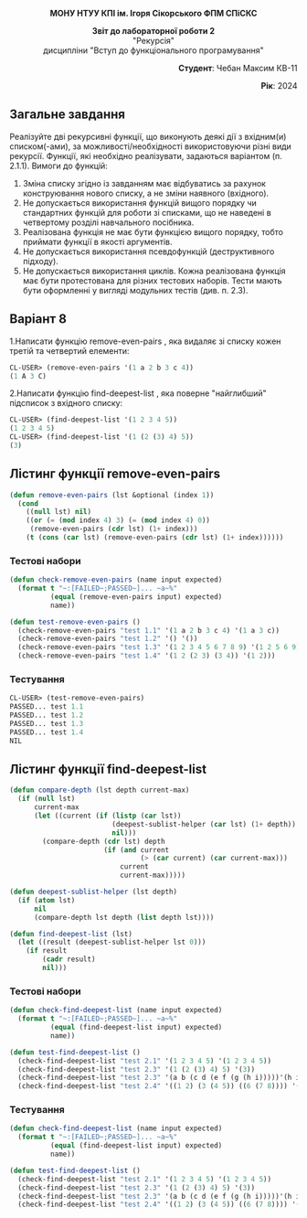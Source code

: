 <p align="center"><b>МОНУ НТУУ КПІ ім. Ігоря Сікорського ФПМ СПіСКС</b></p>
<p align="center">
<b>Звіт до лабораторної роботи 2</b><br/>
"Рекурсія"<br/>
дисципліни "Вступ до функціонального програмування"
</p>

<p align="right"> 
<b>Студент</b>: 
 Чебан Максим КВ-11</p>

<p align="right"><b>Рік</b>: 2024</p>

## Загальне завдання
Реалізуйте дві рекурсивні функції, що виконують деякі дії з вхідним(и) списком(-ами), за
можливості/необхідності використовуючи різні види рекурсії. Функції, які необхідно
реалізувати, задаються варіантом (п. 2.1.1). Вимоги до функцій:
1. Зміна списку згідно із завданням має відбуватись за рахунок конструювання нового
списку, а не зміни наявного (вхідного).
2. Не допускається використання функцій вищого порядку чи стандартних функцій
для роботи зі списками, що не наведені в четвертому розділі навчального
посібника.
3. Реалізована функція не має бути функцією вищого порядку, тобто приймати функції
в якості аргументів.
4. Не допускається використання псевдофункцій (деструктивного підходу).
5. Не допускається використання циклів.
Кожна реалізована функція має бути протестована для різних тестових наборів. Тести
мають бути оформленні у вигляді модульних тестів (див. п. 2.3).

## Варіант 8

   1.Написати функцію remove-even-pairs , яка видаляє зі списку кожен третій та
четвертий елементи:
```lisp
CL-USER> (remove-even-pairs '(1 a 2 b 3 c 4))
(1 A 3 C)
```
2.Написати функцію find-deepest-list , яка поверне "найглибший" підсписок з
вхідного списку:
```lisp
CL-USER> (find-deepest-list '(1 2 3 4 5))
(1 2 3 4 5)
CL-USER> (find-deepest-list '(1 (2 (3) 4) 5))
(3)

```

## Лістинг функції remove-even-pairs
```lisp
(defun remove-even-pairs (lst &optional (index 1))
  (cond
    ((null lst) nil)
    ((or (= (mod index 4) 3) (= (mod index 4) 0))
     (remove-even-pairs (cdr lst) (1+ index)))
    (t (cons (car lst) (remove-even-pairs (cdr lst) (1+ index))))))
```
### Тестові набори
```lisp
(defun check-remove-even-pairs (name input expected)
  (format t "~:[FAILED~;PASSED~]... ~a~%"
          (equal (remove-even-pairs input) expected)
          name))

(defun test-remove-even-pairs ()
  (check-remove-even-pairs "test 1.1" '(1 a 2 b 3 c 4) '(1 a 3 c))
  (check-remove-even-pairs "test 1.2" '() '())
  (check-remove-even-pairs "test 1.3" '(1 2 3 4 5 6 7 8 9) '(1 2 5 6 9))
  (check-remove-even-pairs "test 1.4" '(1 2 (2 3) (3 4)) '(1 2)))
```
### Тестування
```lisp
CL-USER> (test-remove-even-pairs)
PASSED... test 1.1
PASSED... test 1.2
PASSED... test 1.3
PASSED... test 1.4
NIL
```
## Лістинг функції find-deepest-list
```lisp
(defun compare-depth (lst depth current-max)
  (if (null lst)
      current-max
      (let ((current (if (listp (car lst))
                         (deepest-sublist-helper (car lst) (1+ depth))
                         nil))) 
        (compare-depth (cdr lst) depth
                       (if (and current
                                (> (car current) (car current-max)))
                           current
                           current-max)))))

(defun deepest-sublist-helper (lst depth)
  (if (atom lst)
      nil 
      (compare-depth lst depth (list depth lst))))  

(defun find-deepest-list (lst)
  (let ((result (deepest-sublist-helper lst 0)))
    (if result
        (cadr result)
        nil)))
```
### Тестові набори
```lisp
(defun check-find-deepest-list (name input expected)
  (format t "~:[FAILED~;PASSED~]... ~a~%"
          (equal (find-deepest-list input) expected)
          name))

(defun test-find-deepest-list ()
  (check-find-deepest-list "test 2.1" '(1 2 3 4 5) '(1 2 3 4 5))
  (check-find-deepest-list "test 2.3" '(1 (2 (3) 4) 5) '(3))
  (check-find-deepest-list "test 2.3" '(a b (c d (e f (g (h i)))))'(h i))
  (check-find-deepest-list "test 2.4" '((1 2) (3 (4 5)) ((6 (7 8)))) '(7 8)))
```
### Тестування
```lisp
(defun check-find-deepest-list (name input expected)
  (format t "~:[FAILED~;PASSED~]... ~a~%"
          (equal (find-deepest-list input) expected)
          name))

(defun test-find-deepest-list ()
  (check-find-deepest-list "test 2.1" '(1 2 3 4 5) '(1 2 3 4 5))
  (check-find-deepest-list "test 2.3" '(1 (2 (3) 4) 5) '(3))
  (check-find-deepest-list "test 2.3" '(a b (c d (e f (g (h i)))))'(h i))
  (check-find-deepest-list "test 2.4" '((1 2) (3 (4 5)) ((6 (7 8)))) '(7 8)))
```

